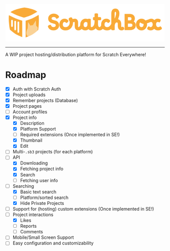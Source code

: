 <p align="center">
    <img alt="ScratchBox" src="public/scratchbox-logo-full.svg">
</p>

---

A WIP project hosting/distribution platform for Scratch Everywhere!

# Roadmap

- [x] Auth with Scratch Auth
- [x] Project uploads
- [x] Remember projects (Database)
- [x] Project pages
- [ ] Account profiles
- [x] Project info
  - [x] Description
  - [x] Platform Support
  - [ ] Required extensions (Once implemented in SE!)
  - [x] Thumbnail
  - [x] Edit
- [ ] Multi-`.sb3` projects (for each platform)
- [ ] API
  - [x] Downloading
  - [x] Fetching project info
  - [x] Search
  - [ ] Fetching user info
- [ ] Searching
  - [x] Basic text search
  - [ ] Platform/sorted search
  - [x] Hide Private Projects
- [ ] Support for (hosting) custom extensions (Once implemented in SE!)
- [ ] Project interactions
  - [x] Likes
  - [ ] Reports
  - [ ] Comments
- [ ] Mobile/Small Screen Support
- [ ] Easy configuration and customizability
